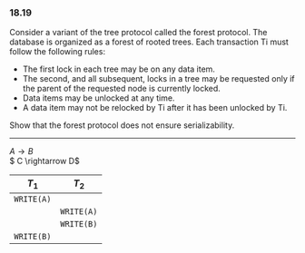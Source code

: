 ### 18.19

Consider a variant of the tree protocol called the forest protocol. The database
is organized as a forest of rooted trees. Each transaction Ti must follow the
following rules:

+ The first lock in each tree may be on any data item.  
+ The second, and all subsequent, locks in a tree may be requested only if
the parent of the requested node is currently locked.    
+ Data items may be unlocked at any time.  
+ A data item may not be relocked by Ti after it has been unlocked by Ti.

Show that the forest protocol does not ensure serializability.

---

$A \rightarrow B$ <br>
$ C \rightarrow D$

| $T_1$          | $T_2$          |
|----------------|----------------|
| ```WRITE(A)``` |                |
|                | ```WRITE(A)``` |
|                | ```WRITE(B)``` |
| ```WRITE(B)``` |                |
